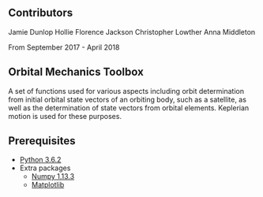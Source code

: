 ## Contributors

Jamie Dunlop
Hollie Florence Jackson
Christopher Lowther
Anna Middleton

From September 2017 - April 2018

## Orbital Mechanics Toolbox

A set of functions used for various aspects including orbit determination from initial orbital state vectors of an orbiting body, such as a satellite, as well as the determination of state vectors from orbital elements. Keplerian motion is used for these purposes.

## Prerequisites

- [Python 3.6.2](https://www.python.org/downloads/)
- Extra packages
  - [Numpy 1.13.3](http://www.numpy.org/)
  - [Matplotlib](http://matplotlib.org/)
